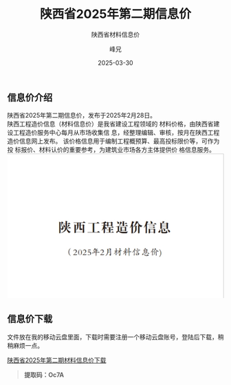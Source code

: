 ﻿---
layout:     post
title:      陕西省2025年第二期信息价
subtitle:   陕西省材料信息价
date:       2025-03-30
author:     峰兄
header-img: img/the-first.png
catalog: true
tags:
- 材料信息价
---
## 信息价介绍 ##
  陕西省2025年第二期信息价，发布于2025年2月28日。  
  陕西工程造价信息（材料信息价）是我省建设工程领域的
材料价格，由陕西省建设工程造价服务中心每月从市场收集信
息，经整理编辑、审核，按月在陕西工程造价信息网上发布。
该价格信息用于编制工程概预算、最高投标限价等，可作为投
标报价、材料认价的重要参考，为建筑业市场各方主体提供价
格信息服务。  
![**2025年第二期信息价**][1]

## 信息价下载 ##
文件放在我的移动云盘里面，下载时需要注册一个移动云盘账号，登陆后下载，稍稍麻烦一点。  

  
[陕西省2025年第二期材料信息价下载][2]  

> **提取码：Oc7A**




  [1]: /img-post/2025-02.png
  [2]: https://caiyun.139.com/m/i?105CpW4PvIPhW
